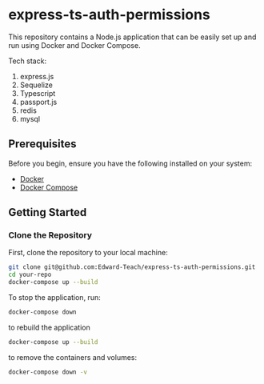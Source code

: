 # express-ts-auth-permissions

This repository contains a Node.js application that can be easily set up and run using Docker and Docker Compose.

Tech stack:
1. express.js
2. Sequelize
3. Typescript
4. passport.js
5. redis
6. mysql

## Prerequisites

Before you begin, ensure you have the following installed on your system:

- [Docker](https://www.docker.com/get-started)
- [Docker Compose](https://docs.docker.com/compose/install/)

## Getting Started

### Clone the Repository

First, clone the repository to your local machine:

```sh
git clone git@github.com:Edward-Teach/express-ts-auth-permissions.git
cd your-repo
docker-compose up --build
```


To stop the application, run:
```sh
docker-compose down
```

to rebuild the application
```sh
docker-compose up --build
```

to remove the containers and volumes:
```sh
docker-compose down -v
```